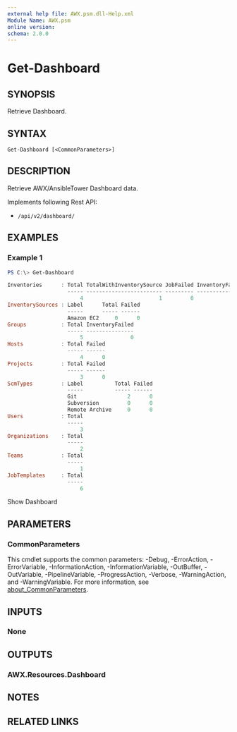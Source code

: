 ```yaml
---
external help file: AWX.psm.dll-Help.xml
Module Name: AWX.psm
online version:
schema: 2.0.0
---
```


# Get-Dashboard

## SYNOPSIS
Retrieve Dashboard.

## SYNTAX

```
Get-Dashboard [<CommonParameters>]
```

## DESCRIPTION
Retrieve AWX/AnsibleTower Dashboard data.

Implements following Rest API:  
- `/api/v2/dashboard/`

## EXAMPLES

### Example 1
```powershell
PS C:\> Get-Dashboard

Inventories      : Total TotalWithInventorySource JobFailed InventoryFailed
                   ----- ------------------------ --------- ---------------
                       4                        1         0               0
InventorySources : Label      Total Failed
                   -----      ----- ------
                   Amazon EC2     0      0
Groups           : Total InventoryFailed
                   ----- ---------------
                       5               0
Hosts            : Total Failed
                   ----- ------
                       4      0
Projects         : Total Failed
                   ----- ------
                       3      0
ScmTypes         : Label          Total Failed
                   -----          ----- ------
                   Git                2      0
                   Subversion         0      0
                   Remote Archive     0      0
Users            : Total
                   -----
                       3
Organizations    : Total
                   -----
                       2
Teams            : Total
                   -----
                       1
JobTemplates     : Total
                   -----
                       6
```

Show Dashboard

## PARAMETERS

### CommonParameters
This cmdlet supports the common parameters: -Debug, -ErrorAction, -ErrorVariable, -InformationAction, -InformationVariable, -OutBuffer, -OutVariable, -PipelineVariable, -ProgressAction, -Verbose, -WarningAction, and -WarningVariable. For more information, see [about_CommonParameters](http://go.microsoft.com/fwlink/?LinkID=113216).

## INPUTS

### None
## OUTPUTS

### AWX.Resources.Dashboard
## NOTES

## RELATED LINKS

